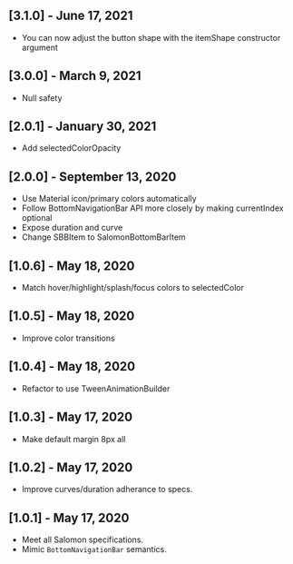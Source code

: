 ## [3.1.0] - June 17, 2021

- You can now adjust the button shape with the itemShape constructor argument

## [3.0.0] - March 9, 2021

- Null safety

## [2.0.1] - January 30, 2021

- Add selectedColorOpacity

## [2.0.0] - September 13, 2020

- Use Material icon/primary colors automatically
- Follow BottomNavigationBar API more closely by making currentIndex optional
- Expose duration and curve
- Change SBBItem to SalomonBottomBarItem

## [1.0.6] - May 18, 2020

- Match hover/highlight/splash/focus colors to selectedColor

## [1.0.5] - May 18, 2020

- Improve color transitions

## [1.0.4] - May 18, 2020

- Refactor to use TweenAnimationBuilder

## [1.0.3] - May 17, 2020

- Make default margin 8px all

## [1.0.2] - May 17, 2020

- Improve curves/duration adherance to specs.

## [1.0.1] - May 17, 2020

- Meet all Salomon specifications.
- Mimic `BottomNavigationBar` semantics.
